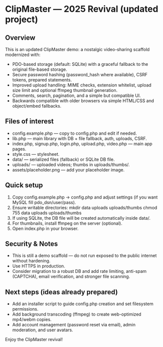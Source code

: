 ClipMaster — 2025 Revival (updated project)
===========================================

Overview
--------
This is an updated ClipMaster demo: a nostalgic video-sharing scaffold modernized with:
- PDO-based storage (default: SQLite) with a graceful fallback to the original file-based storage.
- Secure password hashing (password_hash where available), CSRF tokens, prepared statements.
- Improved upload handling: MIME checks, extension whitelist, upload size limit and optional ffmpeg thumbnail generation.
- Comments, search, pagination, and a simple but compatible UI.
- Backwards compatible with older browsers via simple HTML/CSS and object/embed fallbacks.

Files of interest
-----------------
- config.example.php — copy to config.php and edit if needed.
- lib.php — main library with DB + file fallback, auth, uploads, CSRF.
- index.php, signup.php, login.php, upload.php, video.php — main app pages.
- style.css — stylesheet.
- data/ — serialized files (fallback) or SQLite DB file.
- uploads/ — uploaded videos; thumbs in uploads/thumbs/.
- assets/placeholder.png — add your placeholder image.

Quick setup
-----------
1. Copy config.example.php -> config.php and adjust settings (if you want MySQL fill pdo_dsn/user/pass).
2. Ensure writable directories:
   mkdir data uploads uploads/thumbs
   chmod 755 data uploads uploads/thumbs
3. If using SQLite, the DB file will be created automatically inside data/.
4. For thumbnails, install ffmpeg on the server (optional).
5. Open index.php in your browser.

Security & Notes
----------------
- This is still a demo scaffold — do not run exposed to the public internet without hardening.
- Use HTTPS in production.
- Consider migration to a robust DB and add rate limiting, anti-spam (CAPTCHA), email verification, and stronger file scanning.

Next steps (ideas already prepared)
-----------------------------------
- Add an installer script to guide config.php creation and set filesystem permissions.
- Add background transcoding (ffmpeg) to create web-optimized mp4/webm copies.
- Add account management (password reset via email), admin moderation, and user avatars.

Enjoy the ClipMaster revival!
```
